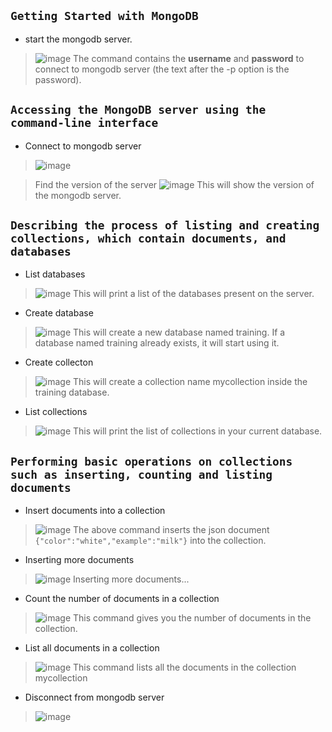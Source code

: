 ## `Getting Started with MongoDB`

- start the mongodb server. 
>![image](https://user-images.githubusercontent.com/74627083/195077524-17e3ead5-27e1-4559-b68e-a3231df16d7a.png)
The command contains the **username** and **password** to connect to mongodb server (the text after the -p option is the password). 

## `Accessing the MongoDB server using the command-line interface`

- Connect to mongodb server
>![image](https://user-images.githubusercontent.com/74627083/195078085-7caf3498-53c1-4524-ac24-29ac1ad3a2e8.png)

> Find the version of the server
![image](https://user-images.githubusercontent.com/74627083/195083200-02f635a0-0028-494e-9e48-a0d377e001b7.png)
This will show the version of the mongodb server.

## `Describing the process of listing and creating collections, which contain documents, and databases`

- List databases
>![image](https://user-images.githubusercontent.com/74627083/195083410-c053874a-1ff5-49c9-9b2b-06b17c8094df.png)
This will print a list of the databases present on the server.

- Create database
>![image](https://user-images.githubusercontent.com/74627083/195083585-5c6ffba8-dae7-484e-a820-1043f26292d5.png)
This will create a new database named training. If a database named training already exists, it will start using it.

- Create collecton
>![image](https://user-images.githubusercontent.com/74627083/195083817-9c2266ca-c366-4bf5-b73c-4eb130c224fd.png)
This will create a collection name mycollection inside the training database.

- List collections
> ![image](https://user-images.githubusercontent.com/74627083/195084876-da1efa5a-68e8-44c9-a09b-649337c63e99.png)
This will print the list of collections in your current database.

## `Performing basic operations on collections such as inserting, counting and listing documents`

- Insert documents into a collection
>![image](https://user-images.githubusercontent.com/74627083/195208549-05ab5bf1-335c-4bbf-8d21-5781f33fa2d2.png)
The above command inserts the json document `{"color":"white","example":"milk"}` into the collection.

- Inserting more documents 
>![image](https://user-images.githubusercontent.com/74627083/195209362-8451724d-ffe8-4004-832f-8fbd98de6e8a.png)
Inserting more documents...

- Count the number of documents in a collection
>![image](https://user-images.githubusercontent.com/74627083/195209524-fb2fdb61-5c93-4f8f-b075-f9c94c8e4f4a.png)
This command gives you the number of documents in the collection.

- List all documents in a collection
> ![image](https://user-images.githubusercontent.com/74627083/195209656-f69d47f7-f3ee-4fcb-827f-01ab8e6e6a14.png)
This command lists all the documents in the collection mycollection

- Disconnect from mongodb server
>![image](https://user-images.githubusercontent.com/74627083/195209772-d17e5511-73cb-4e0c-85d2-e7cfd2b6bad6.png)
